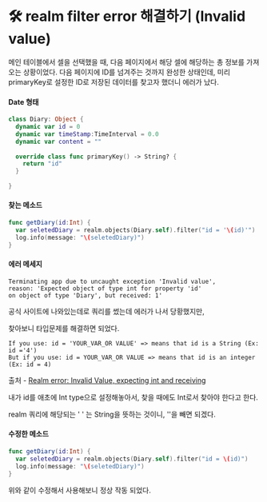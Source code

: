 # 🛠 realm filter error 해결하기 (Invalid value)

메인 테이블에서 셀을 선택했을 때, 다음 페이지에서 해당 셀에 해당하는 총 정보를 가져오는 상황이었다.
다음 페이지에 ID를 넘겨주는 것까지 완성한 상태인데,
미리 primaryKey로 설정한 ID로 저장된 데이터를 찾고자 했더니 에러가 났다.

#### Date 형태

``` swift
class Diary: Object {
  dynamic var id = 0
  dynamic var timeStamp:TimeInterval = 0.0
  dynamic var content = ""
    
  override class func primaryKey() -> String? {
    return "id"
  }
    
}
```

#### 찾는 메소드

``` swift
func getDiary(id:Int) {
  var seletedDiary = realm.objects(Diary.self).filter("id = '\(id)'")
  log.info(message: "\(seletedDiary)")
}
```

#### 에러 메세지
    Terminating app due to uncaught exception 'Invalid value',
    reason: 'Expected object of type int for property 'id'
    on object of type 'Diary', but received: 1'


공식 사이트에 나와있는데로 쿼리를 썼는데 에러가 나서 당황했지만,

찾아보니 타입문제를 해결하면 되었다.

    If you use: id = 'YOUR_VAR_OR VALUE' => means that id is a String (Ex: id ='4')
    But if you use: id = YOUR_VAR_OR VALUE => means that id is an integer (Ex: id = 4)   
    
출처 - [Realm error: Invalid Value, expecting int and receiving](http://stackoverflow.com/questions/30724918/realm-error-invalid-value-expecting-int-and-receiving-0)

 
내가 id를 애초에 Int type으로 설정해놓아서, 찾을 때에도 Int로서 찾아야 한다고 한다.

realm 쿼리에 해당되는 ' ' 는 String을 뜻하는 것이니, ''을 빼면 되겠다.

 
#### 수정한 메소드

``` swift
func getDiary(id:Int) {
  var seletedDiary = realm.objects(Diary.self).filter("id = \(id)")
  log.info(message: "\(seletedDiary)")
}
```

위와 같이 수정해서 사용해보니 정상 작동 되었다.